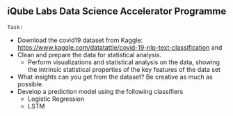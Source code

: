 ## iQube Labs Data Science Accelerator Programme
`Task:`
- Download the covid19 dataset from Kaggle: https://www.kaggle.com/datatattle/covid-19-nlp-text-classification and
- Clean and prepare the data for statistical analysis.
  - Perform visualizations and statistical analysis on the data, showing the intrinsic statistical properties of the key features of the data set 
- What insights can you get from the dataset? Be creative as much as possible.
- Develop a prediction model using the following classifiers
  - Logistic Regression
  - LSTM
